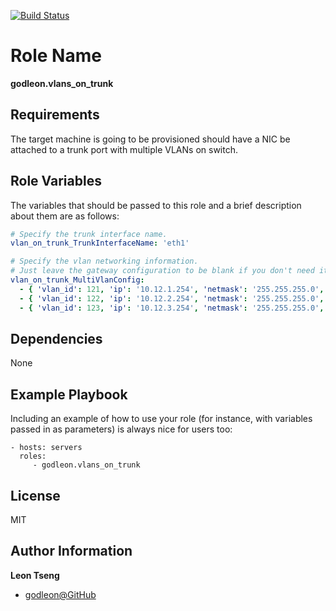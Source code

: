 [![Build Status](https://travis-ci.org/godleon/ansible-role-vlans_on_trunk.svg?branch=master)](https://travis-ci.org/godleon/ansible-role-vlans_on_trunk)


Role Name
=========

**godleon.vlans_on_trunk**

Requirements
------------

The target machine is going to be provisioned should have a NIC be attached to a trunk port with multiple VLANs on switch.


Role Variables
--------------

The variables that should be passed to this role and a brief description about them are as follows:

```yaml
# Specify the trunk interface name.
vlan_on_trunk_TrunkInterfaceName: 'eth1'

# Specify the vlan networking information.
# Just leave the gateway configuration to be blank if you don't need it.
vlan_on_trunk_MultiVlanConfig:
  - { 'vlan_id': 121, 'ip': '10.12.1.254', 'netmask': '255.255.255.0', 'gateway': '' }
  - { 'vlan_id': 122, 'ip': '10.12.2.254', 'netmask': '255.255.255.0', 'gateway': '' }
  - { 'vlan_id': 123, 'ip': '10.12.3.254', 'netmask': '255.255.255.0', 'gateway': '' }
```


Dependencies
------------

None


Example Playbook
----------------

Including an example of how to use your role (for instance, with variables passed in as parameters) is always nice for users too:

    - hosts: servers
      roles:
         - godleon.vlans_on_trunk

License
-------

MIT

Author Information
------------------

**Leon Tseng** 

-  [godleon@GitHub](https://github.com/godleon)

